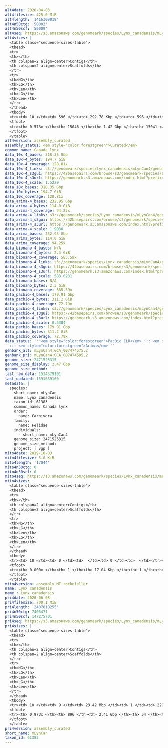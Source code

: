 ```yaml
---
alt4date: 2020-04-03
alt4filesize: 425.0 MiB
alt4length: '1416309019'
alt4n50ctg: '50002'
alt4n50scf: '50009'
alt4seq: https://s3.amazonaws.com/genomeark/species/Lynx_canadensis/mLynCan4/assembly_curated/mLynCan4.alt.cur.20200403.fasta.gz
alt4sizes: |
  <table class="sequence-sizes-table">
  <thead>
  <tr>
  <th></th>
  <th colspan=2 align=center>Contigs</th>
  <th colspan=2 align=center>Scaffolds</th>
  </tr>
  <tr>
  <th>NG</th>
  <th>LG</th>
  <th>Len</th>
  <th>LG</th>
  <th>Len</th>
  </tr>
  </thead>
  <tbody>
  <tr><td> 10 </td><td> 596 </td><td> 292.78 Kbp </td><td> 596 </td><td> 292.78 Kbp </td></tr><tr><td> 20 </td><td> 1679 </td><td> 186.71 Kbp </td><td> 1679 </td><td> 186.71 Kbp </td></tr><tr><td> 30 </td><td> 3328 </td><td> 123.20 Kbp </td><td> 3327 </td><td> 123.27 Kbp </td></tr><tr><td> 40 </td><td> 5802 </td><td> 82.03 Kbp </td><td> 5801 </td><td> 82.06 Kbp </td></tr><tr style="background-color:#cccccc;"><td> 50 </td><td> 9660 </td><td> 50.00 Kbp </td><td> 9657 </td><td> 50.01 Kbp </td></tr><tr><td> 60 </td><td> 0 </td><td>  </td><td> 0 </td><td>  </td></tr><tr><td> 70 </td><td> 0 </td><td>  </td><td> 0 </td><td>  </td></tr><tr><td> 80 </td><td> 0 </td><td>  </td><td> 0 </td><td>  </td></tr><tr><td> 90 </td><td> 0 </td><td>  </td><td> 0 </td><td>  </td></tr><tr><td> 100 </td><td> 0 </td><td>  </td><td> 0 </td><td>  </td></tr></tbody>
  <tfoot>
  <tr><th> 0.573x </th><th> 15046 </th><th> 1.42 Gbp </th><th> 15041 </th><th> 1.42 Gbp </th></tr>
  </tfoot>
  </table>
alt4version: assembly_curated
assembly_status: <em style="color:forestgreen">Curated</em>
common_name: Canada lynx
data_10x-4_bases: 318.35 Gbp
data_10x-4_bytes: 194.7 GiB
data_10x-4_coverage: 128.81x
data_10x-4_links: s3://genomeark/species/Lynx_canadensis/mLynCan4/genomic_data/10x/<br>
data_10x-4_s3gui: https://42basepairs.com/browse/s3/genomeark/species/Lynx_canadensis/mLynCan4/genomic_data/10x/
data_10x-4_s3url: https://genomeark.s3.amazonaws.com/index.html?prefix=species/Lynx_canadensis/mLynCan4/genomic_data/10x/
data_10x-4_scale: 1.5229
data_10x_bases: 318.35 Gbp
data_10x_bytes: 194.7 GiB
data_10x_coverage: 128.81x
data_arima-4_bases: 232.95 Gbp
data_arima-4_bytes: 114.0 GiB
data_arima-4_coverage: 94.25x
data_arima-4_links: s3://genomeark/species/Lynx_canadensis/mLynCan4/genomic_data/arima/<br>
data_arima-4_s3gui: https://42basepairs.com/browse/s3/genomeark/species/Lynx_canadensis/mLynCan4/genomic_data/arima/
data_arima-4_s3url: https://genomeark.s3.amazonaws.com/index.html?prefix=species/Lynx_canadensis/mLynCan4/genomic_data/arima/
data_arima-4_scale: 1.9030
data_arima_bases: 232.95 Gbp
data_arima_bytes: 114.0 GiB
data_arima_coverage: 94.25x
data_bionano-4_bases: N/A
data_bionano-4_bytes: 2.3 GiB
data_bionano-4_coverage: 585.59x
data_bionano-4_links: s3://genomeark/species/Lynx_canadensis/mLynCan4/genomic_data/bionano/<br>
data_bionano-4_s3gui: https://42basepairs.com/browse/s3/genomeark/species/Lynx_canadensis/mLynCan4/genomic_data/bionano/
data_bionano-4_s3url: https://genomeark.s3.amazonaws.com/index.html?prefix=species/Lynx_canadensis/mLynCan4/genomic_data/bionano/
data_bionano-4_scale: 583.0231
data_bionano_bases: N/A
data_bionano_bytes: 2.3 GiB
data_bionano_coverage: 585.59x
data_pacbio-4_bases: 179.91 Gbp
data_pacbio-4_bytes: 311.2 GiB
data_pacbio-4_coverage: 72.79x
data_pacbio-4_links: s3://genomeark/species/Lynx_canadensis/mLynCan4/genomic_data/pacbio/<br>
data_pacbio-4_s3gui: https://42basepairs.com/browse/s3/genomeark/species/Lynx_canadensis/mLynCan4/genomic_data/pacbio/
data_pacbio-4_s3url: https://genomeark.s3.amazonaws.com/index.html?prefix=species/Lynx_canadensis/mLynCan4/genomic_data/pacbio/
data_pacbio-4_scale: 0.5384
data_pacbio_bases: 179.91 Gbp
data_pacbio_bytes: 311.2 GiB
data_pacbio_coverage: 72.79x
data_status: '''<em style="color:forestgreen">PacBio CLR</em> ::: <em style="color:forestgreen">10x</em>
  ::: <em style="color:forestgreen">Arima</em>'''
genbank_alt: mLynCan4:GCA_007474575.2
genbank_pri: mLynCan4:GCA_007474595.2
genome_size: 2471525315
genome_size_display: 2.47 Gbp
genome_size_method: ''
last_raw_data: 1534379101
last_updated: 1591639160
metadata: |
  species:
    short_name: mLynCan
    name: Lynx canadensis
    taxon_id: 61383
    common_name: Canada lynx
    order:
      name: Carnivora
    family:
      name: Felidae
    individuals:
      - short_name: mLynCan4
    genome_size: 2471525315
    genome_size_method:
    project: [ vgp ]
mito4date: 2019-10-03
mito4filesize: 5.0 KiB
mito4length: '17044'
mito4n50ctg: 0
mito4n50scf: 0
mito4seq: https://s3.amazonaws.com/genomeark/species/Lynx_canadensis/mLynCan4/assembly_MT_rockefeller/mLynCan4.MT.20191003.fasta.gz
mito4sizes: |
  <table class="sequence-sizes-table">
  <thead>
  <tr>
  <th></th>
  <th colspan=2 align=center>Contigs</th>
  <th colspan=2 align=center>Scaffolds</th>
  </tr>
  <tr>
  <th>NG</th>
  <th>LG</th>
  <th>Len</th>
  <th>LG</th>
  <th>Len</th>
  </tr>
  </thead>
  <tbody>
  <tr><td> 10 </td><td> 0 </td><td>  </td><td> 0 </td><td>  </td></tr><tr><td> 20 </td><td> 0 </td><td>  </td><td> 0 </td><td>  </td></tr><tr><td> 30 </td><td> 0 </td><td>  </td><td> 0 </td><td>  </td></tr><tr><td> 40 </td><td> 0 </td><td>  </td><td> 0 </td><td>  </td></tr><tr style="background-color:#cccccc;"><td> 50 </td><td> 0 </td><td style="background-color:#ff8888;">  </td><td> 0 </td><td style="background-color:#ff8888;">  </td></tr><tr><td> 60 </td><td> 0 </td><td>  </td><td> 0 </td><td>  </td></tr><tr><td> 70 </td><td> 0 </td><td>  </td><td> 0 </td><td>  </td></tr><tr><td> 80 </td><td> 0 </td><td>  </td><td> 0 </td><td>  </td></tr><tr><td> 90 </td><td> 0 </td><td>  </td><td> 0 </td><td>  </td></tr><tr><td> 100 </td><td> 0 </td><td>  </td><td> 0 </td><td>  </td></tr></tbody>
  <tfoot>
  <tr><th> 0.000x </th><th> 1 </th><th> 17.04 Kbp </th><th> 1 </th><th> 17.04 Kbp </th></tr>
  </tfoot>
  </table>
mito4version: assembly_MT_rockefeller
name: Lynx canadensis
name_: Lynx_canadensis
pri4date: 2020-06-08
pri4filesize: 700.1 MiB
pri4length: '2407810255'
pri4n50ctg: 7406471
pri4n50scf: 147275701
pri4seq: https://s3.amazonaws.com/genomeark/species/Lynx_canadensis/mLynCan4/assembly_curated/mLynCan4.pri.cur.20200608.fasta.gz
pri4sizes: |
  <table class="sequence-sizes-table">
  <thead>
  <tr>
  <th></th>
  <th colspan=2 align=center>Contigs</th>
  <th colspan=2 align=center>Scaffolds</th>
  </tr>
  <tr>
  <th>NG</th>
  <th>LG</th>
  <th>Len</th>
  <th>LG</th>
  <th>Len</th>
  </tr>
  </thead>
  <tbody>
  <tr><td> 10 </td><td> 9 </td><td> 23.42 Mbp </td><td> 1 </td><td> 220.95 Mbp </td></tr><tr><td> 20 </td><td> 23 </td><td> 14.91 Mbp </td><td> 2 </td><td> 205.93 Mbp </td></tr><tr><td> 30 </td><td> 42 </td><td> 11.68 Mbp </td><td> 3 </td><td> 168.99 Mbp </td></tr><tr><td> 40 </td><td> 66 </td><td> 9.13 Mbp </td><td> 4 </td><td> 158.93 Mbp </td></tr><tr style="background-color:#cccccc;"><td> 50 </td><td> 97 </td><td style="background-color:#88ff88;"> 7.41 Mbp </td><td> 6 </td><td style="background-color:#88ff88;"> 147.28 Mbp </td></tr><tr><td> 60 </td><td> 136 </td><td> 5.66 Mbp </td><td> 8 </td><td> 139.83 Mbp </td></tr><tr><td> 70 </td><td> 188 </td><td> 3.86 Mbp </td><td> 10 </td><td> 115.72 Mbp </td></tr><tr><td> 80 </td><td> 270 </td><td> 2.37 Mbp </td><td> 12 </td><td> 93.55 Mbp </td></tr><tr><td> 90 </td><td> 421 </td><td> 1.10 Mbp </td><td> 15 </td><td> 69.07 Mbp </td></tr><tr><td> 100 </td><td> 0 </td><td>  </td><td> 0 </td><td>  </td></tr></tbody>
  <tfoot>
  <tr><th> 0.973x </th><th> 896 </th><th> 2.41 Gbp </th><th> 54 </th><th> 2.41 Gbp </th></tr>
  </tfoot>
  </table>
pri4version: assembly_curated
short_name: mLynCan
taxon_id: 61383
---
```

